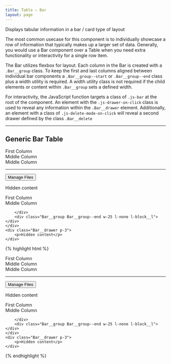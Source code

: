 ```yaml
---
title: Table — Bar
layout: page
---
```


<p class="t-5">Displays tabular information in a bar / card type of layout</p>
<p>The most common usecase for this component is to individually showcase a row of information that typically makes up a larger set of data. Generally, you would use a Bar component over a Table when you need extra functionality or interactivity for a single row item.</p>

<p>The Bar utilizes flexbox for layout. Each column in the Bar is created with a <code>.Bar__group</code> class. To keep the first and last columns aligned between individual bar components a <code>.Bar__group--start</code> or <code>.Bar__group--end</code> class plus a  width utility is required. A width utility class is not required if the child elements or content within <code>.Bar__group</code> sets a defined width.</p>

<p>For interactivity, the JavaScript function targets a class of <code>.js-bar</code> at the root of the component. An element with the <code>.js-drawer-on-click</code> class is used to reveal any information within the <code>.Bar__drawer</code> element. Additionally, an element with a class of <code>.js-delete-mode-on-click</code> will reveal a second drawer defined by the class <code>.Bar__delete</code></p>
<hr />

## Generic Bar Table

<div class="Bar js-bar m-top-8">
	<div class="Bar__row">
		<div class="Bar__group Bar__group--start w-25">
			First Column
		</div>
		<div class="Bar__group Bar__group--mid">
			Middle Column
		</div>
		<div class="Bar__group Bar__group--mid">
			Middle Column
		</div>
		<hr class="m-0 border-c-g200 border-bottom-dashed l-block l-none__l">
		<div class="Bar__group Bar__group--end w-25">
			<div class="p-3 p-0__l u-ws-nowrap m-left-auto">
				<button class="js-drawer-on-click Button Button--dark bg-c-w100 t-c-g500 border-c-g300">Manage
					Files</button>
			</div>
		</div>
	</div>
	<div class="Bar__drawer p-3">
		<p>Hidden content</p>
	</div>
</div>

<div class="Bar js-bar m-bottom-8">
	<div class="Bar__row">
		<div class="Bar__group Bar__group--start w-25">
			First Column
		</div>
		<div class="Bar__group Bar__group--mid">
			Middle Column
		</div>
		<div class="Bar__group Bar__group--mid">

		</div>
		<div class="Bar__group Bar__group--end w-25 l-none l-block__l"></div>
	</div>
	<div class="Bar__drawer p-3">
		<p>Hidden content</p>
	</div>
</div>


{% highlight html %}

<div class="Bar js-bar">
	<div class="Bar__row">
		<div class="Bar__group Bar__group--start w-25">
			First Column
		</div>
		<div class="Bar__group Bar__group--mid">
			Middle Column
		</div>
		<div class="Bar__group Bar__group--mid">
			Middle Column
		</div>
		<hr class="m-0 border-c-g200 border-bottom-dashed l-block l-none__l">
		<div class="Bar__group Bar__group--end w-25">
			<div class="p-3 p-0__l u-ws-nowrap m-left-auto">
				<button class="js-drawer-on-click Button Button--dark bg-c-w100 t-c-g500 border-c-g300">Manage
					Files</button>
			</div>
		</div>
	</div>
	<div class="Bar__drawer p-3">
		<p>Hidden content</p>
	</div>
</div>

<div class="Bar js-bar">
	<div class="Bar__row">
		<div class="Bar__group Bar__group--start w-25">
			First Column
		</div>
		<div class="Bar__group Bar__group--mid">
			Middle Column
		</div>
		<div class="Bar__group Bar__group--mid">

		</div>
		<div class="Bar__group Bar__group--end w-25 l-none l-block__l"></div>
	</div>
	<div class="Bar__drawer p-3">
		<p>Hidden content</p>
	</div>
</div>

{% endhighlight %}
